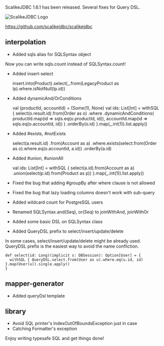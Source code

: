 ScalikeJDBC 1.6.1 has been released. Several fixes for Query DSL.

![ScalikeJDBC Logo](https://raw.github.com/scalikejdbc/scalikejdbc/master/logo.png)

https://github.com/scalikejdbc/scalikejdbc

## interpolation

- Added sqls alias for SQLSyntax object

Now you can write sqls.count instead of SQLSyntax.count!

- Added insert-select

    insert.into(Product).select(_.from(LegacyProduct as lp).where.isNotNull(lp.id))

- Added dynamicAnd/OrConditions

    val (productId, accountId) = (Some(1), None)
    val ids: List[Int] = withSQL {
      select(o.result.id).from(Order as o)
        .where
        .dynamicAndConditions(
          productId.map(id => sqls.eq(o.productId, id)),
          accountId.map(id => sqls.eq(o.accountId, id))
        )
        .orderBy(o.id)
    }.map(_.int(1)).list.apply()

- Added #exists, #notExists

    select(a.result.id)
      .from(Account as a)
      .where.exists(select.from(Order as o).where.eq(o.accountId, a.id))
      .orderBy(a.id)

- Added #union, #unionAll

    val ids: List[Int] = withSQL {
      select(a.id).from(Account as a)
        .union(select(p.id).from(Product as p))
    }.map(_.int(1)).list.apply()

- Fixed the bug that adding #groupBy after where clause is not allowed
- Fixed the bug that lazy loading columns doesn't work with sub-query
- Added wildcard count for PostgreSQL users
- Renamed SQLSyntax.and(Seq), or(Seq) to joinWithAnd, joinWithOr
- Added some basic DSL on SQLSyntax class

- Added QueryDSL prefix to select/insert/update/delete

In some cases, select/insert/update/delete might be already used. QueryDSL prefix is the easiest way to avoid the name confliction.

    def select(id: Long)(implicit s: DBSession): Option[User] = {
      withSQL { QueryDSL.select.from(User as u).where.eq(u.id, id) }.map(User(u)).single.apply()
    }

## mapper-generator

- Added queryDsl template

## library

- Avoid SQL printer's IndexOutOfBoundsException just in case
- Catching Formatter's exception

Enjoy writing typesafe SQL and get things done!

